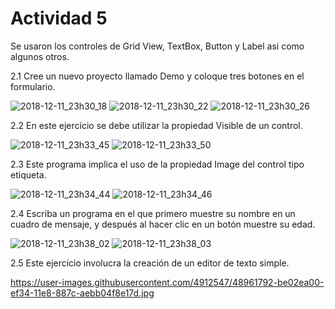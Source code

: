 # Actividad 5

Se usaron los controles de Grid View, TextBox, Button y Label asi como algunos otros.

2.1 Cree un nuevo proyecto llamado Demo y coloque tres botones en el formulario.

![2018-12-11_23h30_18](https://user-images.githubusercontent.com/4912547/49851738-50ade080-fd9f-11e8-9dc2-ac48112ac21b.png)
![2018-12-11_23h30_22](https://user-images.githubusercontent.com/4912547/49851739-50ade080-fd9f-11e8-9481-9a66d27f0292.png)
![2018-12-11_23h30_26](https://user-images.githubusercontent.com/4912547/49851740-50ade080-fd9f-11e8-9880-35a5ea3effc6.png)

2.2 En este ejercicio se debe utilizar la propiedad Visible de un control. 

![2018-12-11_23h33_45](https://user-images.githubusercontent.com/4912547/49851741-51467700-fd9f-11e8-8b12-6c9cf5bdb495.png)
![2018-12-11_23h33_50](https://user-images.githubusercontent.com/4912547/49851743-51467700-fd9f-11e8-8b7d-88f5730cfcf3.png)

2.3 Este programa implica el uso de la propiedad Image del control tipo etiqueta.

![2018-12-11_23h34_44](https://user-images.githubusercontent.com/4912547/49851744-51467700-fd9f-11e8-877a-6399b9642791.png)
![2018-12-11_23h34_46](https://user-images.githubusercontent.com/4912547/49851745-51467700-fd9f-11e8-83ab-4653d852c91d.png)

2.4 Escriba un programa en el que primero muestre su nombre en un cuadro de mensaje, y después al hacer clic en un botón muestre su edad.

![2018-12-11_23h38_02](https://user-images.githubusercontent.com/4912547/49851747-51467700-fd9f-11e8-8690-05bba37d8c78.png)
![2018-12-11_23h38_03](https://user-images.githubusercontent.com/4912547/49851749-51467700-fd9f-11e8-94c8-39da5cdefae7.png)

2.5 Este ejercicio involucra la creación de un editor de texto simple. 

https://user-images.githubusercontent.com/4912547/48961792-be02ea00-ef34-11e8-887c-aebb04f8e17d.jpg
